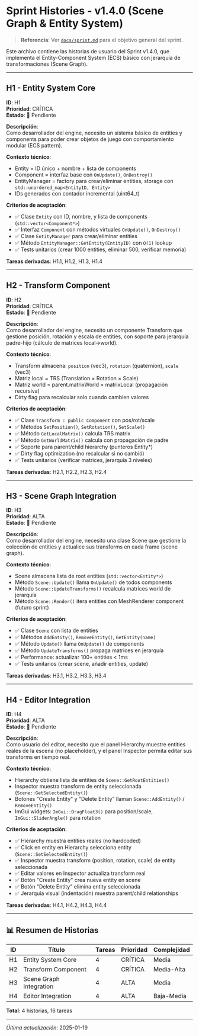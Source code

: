 ﻿# Sprint Histories - v1.4.0 (Scene Graph & Entity System)

> **Referencia**: Ver [`docs/sprint.md`](sprint.md) para el objetivo general del sprint.

Este archivo contiene las historias de usuario del Sprint v1.4.0, que implementa el Entity-Component System (ECS) básico con jerarquía de transformaciones (Scene Graph).

---

## H1 - Entity System Core

**ID**: H1  
**Prioridad**: CRÍTICA  
**Estado**: 🔴 Pendiente

**Descripción**:  
Como desarrollador del engine, necesito un sistema básico de entities y components para poder crear objetos de juego con comportamiento modular (ECS pattern).

**Contexto técnico**:
- Entity = ID único + nombre + lista de components
- Component = interfaz base con `OnUpdate()`, `OnDestroy()`
- EntityManager = factory para crear/eliminar entities, storage con `std::unordered_map<EntityID, Entity>`
- IDs generados con contador incremental (uint64_t)

**Criterios de aceptación**:
- ✅ Clase `Entity` con ID, nombre, y lista de components (`std::vector<Component*>`)
- ✅ Interfaz `Component` con métodos virtuales `OnUpdate()`, `OnDestroy()`
- ✅ Clase `EntityManager` para crear/eliminar entities
- ✅ Método `EntityManager::GetEntity(EntityID)` con `O(1)` lookup
- ✅ Tests unitarios (crear 1000 entities, eliminar 500, verificar memoria)

**Tareas derivadas**: H1.1, H1.2, H1.3, H1.4

---

## H2 - Transform Component

**ID**: H2  
**Prioridad**: CRÍTICA  
**Estado**: 🔴 Pendiente

**Descripción**:  
Como desarrollador del engine, necesito un componente Transform que gestione posición, rotación y escala de entities, con soporte para jerarquía padre-hijo (cálculo de matrices local→world).

**Contexto técnico**:
- Transform almacena: `position` (vec3), `rotation` (quaternion), `scale` (vec3)
- Matriz local = TRS (Translation × Rotation × Scale)
- Matriz world = parent.matrixWorld × matrixLocal (propagación recursiva)
- Dirty flag para recalcular solo cuando cambien valores

**Criterios de aceptación**:
- ✅ Clase `Transform : public Component` con pos/rot/scale
- ✅ Métodos `SetPosition()`, `SetRotation()`, `SetScale()`
- ✅ Método `GetLocalMatrix()` calcula TRS matrix
- ✅ Método `GetWorldMatrix()` calcula con propagación de padre
- ✅ Soporte para parent/child hierarchy (punteros Entity*)
- ✅ Dirty flag optimization (no recalcular si no cambió)
- ✅ Tests unitarios (verificar matrices, jerarquía 3 niveles)

**Tareas derivadas**: H2.1, H2.2, H2.3, H2.4

---

## H3 - Scene Graph Integration

**ID**: H3  
**Prioridad**: ALTA  
**Estado**: 🔴 Pendiente

**Descripción**:  
Como desarrollador del engine, necesito una clase Scene que gestione la colección de entities y actualice sus transforms en cada frame (scene graph).

**Contexto técnico**:
- Scene almacena lista de root entities (`std::vector<Entity*>`)
- Método `Scene::Update()` llama `OnUpdate()` de todos components
- Método `Scene::UpdateTransforms()` recalcula matrices world de jerarquía
- Método `Scene::Render()` itera entities con MeshRenderer component (futuro sprint)

**Criterios de aceptación**:
- ✅ Clase `Scene` con lista de entities
- ✅ Métodos `AddEntity()`, `RemoveEntity()`, `GetEntity(name)`
- ✅ Método `Update()` llama `OnUpdate()` de components
- ✅ Método `UpdateTransforms()` propaga matrices en jerarquía
- ✅ Performance: actualizar 100+ entities < 1ms
- ✅ Tests unitarios (crear scene, añadir entities, update)

**Tareas derivadas**: H3.1, H3.2, H3.3, H3.4

---

## H4 - Editor Integration

**ID**: H4  
**Prioridad**: ALTA  
**Estado**: 🔴 Pendiente

**Descripción**:  
Como usuario del editor, necesito que el panel Hierarchy muestre entities reales de la escena (no placeholder), y el panel Inspector permita editar sus transforms en tiempo real.

**Contexto técnico**:
- Hierarchy obtiene lista de entities de `Scene::GetRootEntities()`
- Inspector muestra transform de entity seleccionada (`Scene::GetSelectedEntity()`)
- Botones "Create Entity" y "Delete Entity" llaman `Scene::AddEntity()` / `RemoveEntity()`
- ImGui widgets: `ImGui::DragFloat3()` para position/scale, `ImGui::SliderAngle()` para rotation

**Criterios de aceptación**:
- ✅ Hierarchy muestra entities reales (no hardcoded)
- ✅ Click en entity en Hierarchy selecciona entity (`Scene::SetSelectedEntity()`)
- ✅ Inspector muestra transform (position, rotation, scale) de entity seleccionada
- ✅ Editar valores en Inspector actualiza transform real
- ✅ Botón "Create Entity" crea nueva entity en scene
- ✅ Botón "Delete Entity" elimina entity seleccionada
- ✅ Jerarquía visual (indentación) muestra parent/child relationships

**Tareas derivadas**: H4.1, H4.2, H4.3, H4.4

---

## 📊 Resumen de Historias

| ID | Título | Tareas | Prioridad | Complejidad |
|----|--------|--------|-----------|-------------|
| H1 | Entity System Core | 4 | CRÍTICA | Media |
| H2 | Transform Component | 4 | CRÍTICA | Media-Alta |
| H3 | Scene Graph Integration | 4 | ALTA | Media |
| H4 | Editor Integration | 4 | ALTA | Baja-Media |

**Total**: 4 historias, 16 tareas

---

*Última actualización*: 2025-01-19
